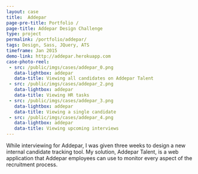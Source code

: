 ```yaml
---
layout: case
title:  Addepar
page-pre-title: Portfolio /
page-title: Addepar Design Challenge
type: project
permalink: /portfolio/addepar/
tags: Design, Sass, JQuery, ATS
timeframe: Jan 2015
demo-link: http://addepar.herokuapp.com
case-photo-reel:
 - src: /public/imgs/cases/addepar_0.png
   data-lightbox: addepar
   data-title: Viewing all candidates on Addepar Talent
 - src: /public/imgs/cases/addepar_2.png
   data-lightbox: addepar
   data-title: Viewing HR tasks
 - src: /public/imgs/cases/addepar_3.png
   data-lightbox: addepar
   data-title: Viewing a single candidate
 - src: /public/imgs/cases/addepar_4.png
   data-lightbox: addepar
   data-title: Viewing upcoming interviews
---
```


While interviewing for Addepar, I was given three weeks to design a new internal candidate tracking tool. My solution, Addepar Talent, is a web application that Addepar employees can use to monitor every aspect of the recruitment process.
